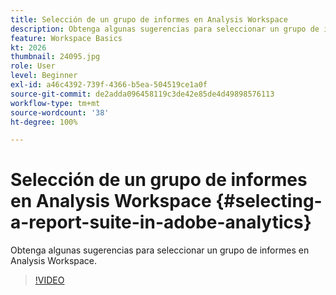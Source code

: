 ```yaml
---
title: Selección de un grupo de informes en Analysis Workspace
description: Obtenga algunas sugerencias para seleccionar un grupo de informes en Analysis Workspace.
feature: Workspace Basics
kt: 2026
thumbnail: 24095.jpg
role: User
level: Beginner
exl-id: a46c4392-739f-4366-b5ea-504519ce1a0f
source-git-commit: de2adda096458119c3de42e85de4d49898576113
workflow-type: tm+mt
source-wordcount: '38'
ht-degree: 100%

---
```


# Selección de un grupo de informes en Analysis Workspace {#selecting-a-report-suite-in-adobe-analytics}

Obtenga algunas sugerencias para seleccionar un grupo de informes en Analysis Workspace.

>[!VIDEO](https://video.tv.adobe.com/v/23967/?quality=12&learn=on)
